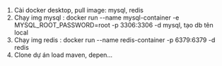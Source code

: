 1. Cài docker desktop, pull image: mysql, redis
2. Chạy img mysql : docker run --name mysql-container -e MYSQL_ROOT_PASSWORD=root -p 3306:3306 -d mysql, tạo db tên local
3. Chạy img redis : docker run --name redis-container -p 6379:6379 -d redis
4. Clone dự án load maven, depen...

